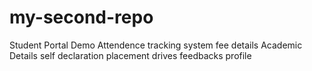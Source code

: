 # my-second-repo
Student Portal Demo
Attendence tracking system
fee details
Academic Details
self declaration
placement drives
feedbacks
profile
